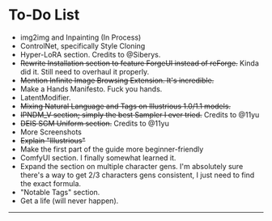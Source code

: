 # To-Do List
- img2img and Inpainting (In Process)
- ControlNet, specifically Style Cloning
- Hyper-LoRA section. Credits to @Siberys.
- ~~Rewrite Installation section to feature ForgeUI instead of reForge.~~ Kinda did it. Still need to overhaul it properly.
- ~~Mention Infinite Image Browsing Extension. It's incredible.~~
- Make a Hands Manifesto. Fuck you hands.
- LatentModifier.
- ~~Mixing Natural Language and Tags on Illustrious 1.0/1.1 models.~~
- ~~IPNDM_V section; simply the best Sampler I ever tried.~~ Credits to @11yu
- ~~DEIS SGM Uniform section.~~ Credits to @11yu
- More Screenshots
- ~~Explain "Illustrious"~~
- Make the first part of the guide more beginner-friendly
- ComfyUI section. I finally somewhat learned it.
- Expand the section on multiple character gens. I'm absolutely sure there's a way to get 2/3 characters gens consistent, I just need to find the exact formula.
- "Notable Tags" section.
- Get a life (will never happen).
***